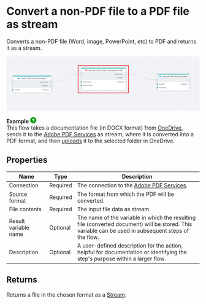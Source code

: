 # Convert a non-PDF file to a PDF file as stream

Converts a non-PDF file (Word, image, PowerPoint, etc) to PDF and returns it as a stream.

![img](../../../../images/flow/convertOthertoPDF2.png)

**Example** ![img](../../../../images/strz.jpg)  
This flow takes a documentation file (in DOCX format) from [OneDrive](../onedrive/read-file-from-onedrive-as-stream.md), sends it to the [Adobe PDF Services](https://opensource.adobe.com/pdftools-sdk-docs/release/latest/index.html) as stream, where it is converted into a PDF format, and then [uploads](../onedrive/upload-file-to-onedrive.md) it to the selected folder in OneDrive.



## Properties

| Name                   | Type     | Description                                                                                                                                                     |
|------------------------|----------|-----------------------------------------------------------------------------------------------------------------------------------------------------------------|
| Connection         | Required | The connection to the [Adobe PDF Services](https://opensource.adobe.com/pdftools-sdk-docs/release/latest/index.html).                                          |
| Source format      | Required | The format from which the PDF will be converted. |
| File contents      | Required | The input file data as stream.      |
| Result variable name | Optional | The name of the variable in which the resulting file (converted document) will be stored. This variable can be used in subsequent steps of the flow.            |
| Description        | Optional | A user-defined description for the action, helpful for documentation or identifying the step's purpose within a larger flow.     |

## Returns

Returns a file in the chosen format as a [Stream](https://learn.microsoft.com/en-us/dotnet/api/system.io.stream).